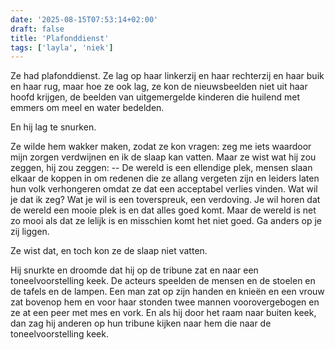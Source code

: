 ```yaml
---
date: '2025-08-15T07:53:14+02:00'
draft: false
title: 'Plafonddienst'
tags: ['layla', 'niek']
---
```


Ze had plafonddienst. Ze lag op haar linkerzij en haar rechterzij en haar buik en haar rug, maar hoe ze ook lag, ze kon de nieuwsbeelden niet uit haar hoofd krijgen, de beelden van uitgemergelde kinderen die huilend met emmers om meel en water bedelden.

En hij lag te snurken.

Ze wilde hem wakker maken, zodat ze kon vragen: zeg me iets waardoor mijn zorgen verdwijnen en ik de slaap kan vatten. Maar ze wist wat hij zou zeggen, hij zou zeggen: -- De wereld is een ellendige plek, mensen slaan elkaar de koppen in om redenen die ze allang vergeten zijn en leiders laten hun volk verhongeren omdat ze dat een acceptabel verlies vinden. Wat wil je dat ik zeg? Wat je wil is een toverspreuk, een verdoving. Je wil horen dat de wereld een mooie plek is en dat alles goed komt. Maar de wereld is net zo mooi als dat ze lelijk is en misschien komt het niet goed. Ga anders op je zij liggen.

Ze wist dat, en toch kon ze de slaap niet vatten.

Hij snurkte en droomde dat hij op de tribune zat en naar een toneelvoorstelling keek. De acteurs speelden de mensen en de stoelen en de tafels en de lampen. Een man zat op zijn handen en knieën en een vrouw zat bovenop hem en voor haar stonden twee mannen voorovergebogen en ze at een peer met mes en vork. En als hij door het raam naar buiten keek, dan zag hij anderen op hun tribune kijken naar hem die naar de toneelvoorstelling keek.
